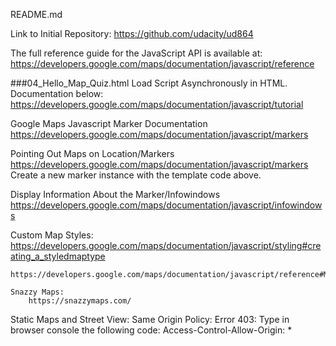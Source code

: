README.md

Link to Initial Repository: 
	https://github.com/udacity/ud864

The full reference guide for the JavaScript API is available at:
	https://developers.google.com/maps/documentation/javascript/reference

###04_Hello_Map_Quiz.html
	Load Script Asynchronously in HTML. Documentation below: 
		https://developers.google.com/maps/documentation/javascript/tutorial

Google Maps Javascript Marker Documentation
		https://developers.google.com/maps/documentation/javascript/markers

Pointing Out Maps on Location/Markers
	https://developers.google.com/maps/documentation/javascript/markers
		Create a new marker instance with the template code above. 

Display Information About the Marker/Infowindows
	https://developers.google.com/maps/documentation/javascript/infowindows

Custom Map Styles:
	https://developers.google.com/maps/documentation/javascript/styling#creating_a_styledmaptype

	https://developers.google.com/maps/documentation/javascript/reference#MapTypeStyleFeatureType

	Snazzy Maps:
		https://snazzymaps.com/

Static Maps and Street View: 
	Same Origin Policy: Error 403: 
		Type in browser console the following code:
			Access-Control-Allow-Origin: *


